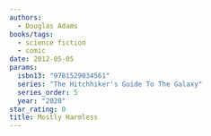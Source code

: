 ```yaml
---
authors:
  - Douglas Adams
books/tags:
  - science fiction
  - comic
date: 2012-05-05
params:
  isbn13: "9781529034561"
  series: "The Hitchhiker's Guide To The Galaxy"
  series_order: 5
  year: "2020"
star_rating: 0
title: Mostly Harmless
---
```


<!--more-->
